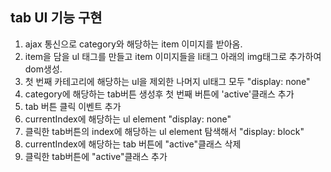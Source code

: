 
## tab UI 기능 구현
1. ajax 통신으로 category와 해당하는 item 이미지를 받아옴.
2. item을 담을 ul 태그를 만들고 item 이미지들을 li태그 아래의 img태그로 추가하여 dom생성.
3. 첫 번째 카테고리에 해당하는 ul을 제외한 나머지 ul태그 모두 "display: none"
4. category에 해당하는 tab버튼 생성후 첫 번째 버튼에 'active'클래스 추가
5. tab 버튼 클릭 이벤트 추가
  1. currentIndex에 해당하는 ul element "display: none"
  2. 클릭한 tab버튼의 index에 해당하는 ul element 탐색해서 "display: block"
  3. currentIndex에 해당하는 tab 버튼에 "active"클래스 삭제
  4. 클릭한 tab버튼에 "active"클래스 추가
